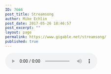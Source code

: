 ```yaml
---
ID: 7666
post_title: Streamsong
author: Mike Echlin
post_date: 2017-05-26 18:46:57
post_excerpt: ""
layout: page
permalink: https://www.gigable.net/streamsong/
published: true
---
```

<script type="text/javascript">
var queryString= window.location.search;
queryString = queryString.substring(51);
var tune = queryString.slice (0, -4);
var songUrl = "https://s3-us-west-2.amazonaws.com/gigable.tracks/" + tune + ".mp3";
document.write(song);

song.src=songUrl;
</script>

<audio controls>
  <source src="song" type="audio/ogg">
  <source src="https://s3-us-west-2.amazonaws.com/gigable.tracks/20161130045808.mp3" type="audio/mpeg">
Your browser does not support the audio element.
</audio>